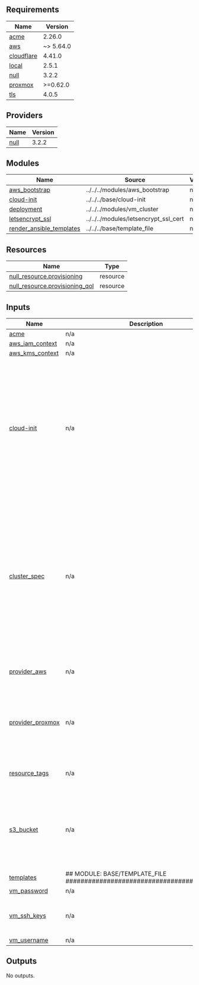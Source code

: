 <!-- BEGIN_TF_DOCS -->
## Requirements

| Name | Version |
|------|---------|
| <a name="requirement_acme"></a> [acme](#requirement\_acme) | 2.26.0 |
| <a name="requirement_aws"></a> [aws](#requirement\_aws) | ~> 5.64.0 |
| <a name="requirement_cloudflare"></a> [cloudflare](#requirement\_cloudflare) | 4.41.0 |
| <a name="requirement_local"></a> [local](#requirement\_local) | 2.5.1 |
| <a name="requirement_null"></a> [null](#requirement\_null) | 3.2.2 |
| <a name="requirement_proxmox"></a> [proxmox](#requirement\_proxmox) | >=0.62.0 |
| <a name="requirement_tls"></a> [tls](#requirement\_tls) | 4.0.5 |

## Providers

| Name | Version |
|------|---------|
| <a name="provider_null"></a> [null](#provider\_null) | 3.2.2 |

## Modules

| Name | Source | Version |
|------|--------|---------|
| <a name="module_aws_bootstrap"></a> [aws\_bootstrap](#module\_aws\_bootstrap) | ../../../modules/aws_bootstrap | n/a |
| <a name="module_cloud-init"></a> [cloud-init](#module\_cloud-init) | ../../../base/cloud-init | n/a |
| <a name="module_deployment"></a> [deployment](#module\_deployment) | ../../../modules/vm_cluster | n/a |
| <a name="module_letsencrypt_ssl"></a> [letsencrypt\_ssl](#module\_letsencrypt\_ssl) | ../../../modules/letsencrypt_ssl_cert | n/a |
| <a name="module_render_ansible_templates"></a> [render\_ansible\_templates](#module\_render\_ansible\_templates) | ../../../base/template_file | n/a |

## Resources

| Name | Type |
|------|------|
| [null_resource.provisioning](https://registry.terraform.io/providers/hashicorp/null/3.2.2/docs/resources/resource) | resource |
| [null_resource.provisioning_qol](https://registry.terraform.io/providers/hashicorp/null/3.2.2/docs/resources/resource) | resource |

## Inputs

| Name | Description | Type | Default | Required |
|------|-------------|------|---------|:--------:|
| <a name="input_acme"></a> [acme](#input\_acme) | n/a | `any` | n/a | yes |
| <a name="input_aws_iam_context"></a> [aws\_iam\_context](#input\_aws\_iam\_context) | n/a | `any` | n/a | yes |
| <a name="input_aws_kms_context"></a> [aws\_kms\_context](#input\_aws\_kms\_context) | n/a | `any` | n/a | yes |
| <a name="input_cloud-init"></a> [cloud-init](#input\_cloud-init) | n/a | <pre>object({<br>    general = optional(object({<br>      filename = optional(string, "cloud-init.yaml")<br>      timezone = optional(string, "Your/Tz")<br>    }))<br>    network = optional(object({<br>      include  = optional(bool)<br>      networks = optional(number)<br>      dhcp4    = optional(bool)<br>    }))<br><br>    files = optional(list(object({<br>      path        = optional(string)<br>      permissions = optional(string)<br>      content     = optional(any)<br>    })))<br>  })</pre> | n/a | yes |
| <a name="input_cluster_spec"></a> [cluster\_spec](#input\_cluster\_spec) | n/a | <pre>map(object({<br>    component_id   = optional(string)<br>    component_size = optional(number, 3)<br>    base_id        = optional(number, 300)<br>    base_name      = optional(string, "machine")<br><br>    config = object({<br>      cpu_cores = optional(number, 4)<br>      memory    = optional(number, 4096)<br><br>      disks = optional(map(object({<br>        datastore_id = optional(string)<br>        file_id      = optional(string)<br>        interface    = optional(string)<br>        size         = optional(number)<br>        ssd          = optional(bool)<br>      })))<br>    })<br>  }))</pre> | n/a | yes |
| <a name="input_provider_aws"></a> [provider\_aws](#input\_provider\_aws) | n/a | <pre>object({<br>    region = optional(string, "eu-west-1")<br>  })</pre> | `{}` | no |
| <a name="input_provider_proxmox"></a> [provider\_proxmox](#input\_provider\_proxmox) | n/a | <pre>object({<br>    endpoint          = optional(string, "https://path.to.pve:8006")<br>    username          = optional(string, "root")<br>    agent_socket      = optional(string, "/run/current-system/sw/bin/ssh-agent")<br>    node              = optional(string, "pve")<br>    default_datastore = optional(string, "local")<br>  })</pre> | `{}` | no |
| <a name="input_resource_tags"></a> [resource\_tags](#input\_resource\_tags) | n/a | `list(string)` | <pre>[<br>  "terraform",<br>  "infrastructure"<br>]</pre> | no |
| <a name="input_s3_bucket"></a> [s3\_bucket](#input\_s3\_bucket) | n/a | <pre>object({<br>    name       = optional(string, "terraform-state")<br>    acl        = optional(string, "private")<br>    versioning = optional(string, "Enabled")<br>    lock       = optional(bool, true)<br>    key        = optional(string, "terraform/stacks/by-id/bucket/terraform.tfstate")<br>    table      = optional(string, "terraform-lock")<br>  })</pre> | `{}` | no |
| <a name="input_templates"></a> [templates](#input\_templates) | ## MODULE: BASE/TEMPLATE\_FILE ########################################### | `map(any)` | `{}` | no |
| <a name="input_vm_password"></a> [vm\_password](#input\_vm\_password) | n/a | `string` | n/a | yes |
| <a name="input_vm_ssh_keys"></a> [vm\_ssh\_keys](#input\_vm\_ssh\_keys) | n/a | `list(string)` | <pre>[<br>  "ssh-ed25519 AAAAC3NzaC1lZDI1NTE5AAAAIMmJacbLyO/WVFf6GrMVx2l31xGxynWrAEkzX3+myQzW null0x@ansible"<br>]</pre> | no |
| <a name="input_vm_username"></a> [vm\_username](#input\_vm\_username) | n/a | `string` | `"null0x"` | no |

## Outputs

No outputs.
<!-- END_TF_DOCS -->